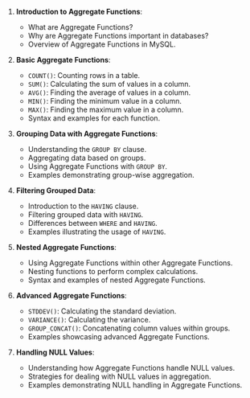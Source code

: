 1. **Introduction to Aggregate Functions**:
   - What are Aggregate Functions?
   - Why are Aggregate Functions important in databases?
   - Overview of Aggregate Functions in MySQL.

2. **Basic Aggregate Functions**:
   - `COUNT()`: Counting rows in a table.
   - `SUM()`: Calculating the sum of values in a column.
   - `AVG()`: Finding the average of values in a column.
   - `MIN()`: Finding the minimum value in a column.
   - `MAX()`: Finding the maximum value in a column.
   - Syntax and examples for each function.

3. **Grouping Data with Aggregate Functions**:
   - Understanding the `GROUP BY` clause.
   - Aggregating data based on groups.
   - Using Aggregate Functions with `GROUP BY`.
   - Examples demonstrating group-wise aggregation.

4. **Filtering Grouped Data**:
   - Introduction to the `HAVING` clause.
   - Filtering grouped data with `HAVING`.
   - Differences between `WHERE` and `HAVING`.
   - Examples illustrating the usage of `HAVING`.

5. **Nested Aggregate Functions**:
   - Using Aggregate Functions within other Aggregate Functions.
   - Nesting functions to perform complex calculations.
   - Syntax and examples of nested Aggregate Functions.

6. **Advanced Aggregate Functions**:
   - `STDDEV()`: Calculating the standard deviation.
   - `VARIANCE()`: Calculating the variance.
   - `GROUP_CONCAT()`: Concatenating column values within groups.
   - Examples showcasing advanced Aggregate Functions.

7. **Handling NULL Values**:
   - Understanding how Aggregate Functions handle NULL values.
   - Strategies for dealing with NULL values in aggregation.
   - Examples demonstrating NULL handling in Aggregate Functions.